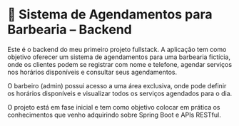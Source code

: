 # 💈 Sistema de Agendamentos para Barbearia – Backend

Este é o backend do meu primeiro projeto fullstack. A aplicação tem como objetivo oferecer um sistema de agendamentos para uma barbearia fictícia, onde os clientes podem se registrar com nome e telefone, agendar serviços nos horários disponíveis e consultar seus agendamentos.

O barbeiro (admin) possui acesso a uma área exclusiva, onde pode definir os horários disponíveis e visualizar todos os serviços agendados para o dia.

O projeto está em fase inicial e tem como objetivo colocar em prática os conhecimentos que venho adquirindo sobre Spring Boot e APIs RESTful.
